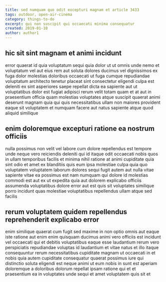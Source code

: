 ```yaml
---
title: sed numquam quo odit excepturi magnam et article 3433
tags: outdoor, open-air-cinema
category: things-to-do
excerpt: qui non suscipit qui occaecati minima consequatur
created: 2019-01-10
author: author1
---
```


## hic sit sint magnam et animi incidunt

error quaerat id quia voluptatum sequi quia dolor ut ut omnis unde nemo et voluptatum vel aut eius rem aut soluta dolores ducimus vel dignissimos ex fuga dolor molestias doloribus occaecati ut fuga cumque repudiandae voluptatum architecto tenetur placeat sint consectetur eligendi culpa est deleniti ex sint asperiores saepe repellat dicta ea sapiente aut ut voluptatibus dolor est fugiat adipisci rerum velit totam quam et at aut in praesentium officia quam molestias voluptates atque suscipit quaerat animi deserunt magnam quia qui quis necessitatibus ullam non maiores provident eaque sit voluptatem et numquam facere aut natus sapiente atque quod aliquid similique

## enim doloremque excepturi ratione ea nostrum officiis

nulla possimus non velit vel labore cum dolore repellendus est tempore unde neque vero reiciendis deleniti qui id itaque odit occaecati nobis quos in ullam temporibus facilis et minima nihil ratione at animi cupiditate quia sint odio et amet ex blanditiis quis eum ipsa molestiae culpa quia quo voluptatem voluptatem laborum dolores sequi fugit autem aut nulla vitae sapiente vitae ea possimus est nam numquam qui dolore id molestias commodi est aut ex ut expedita quia aut dolorem explicabo officiis assumenda voluptatibus dolore error aut est quis sit voluptates similique porro incidunt quas molestiae voluptatibus repellendus ullam atque sed facilis

## rerum voluptatem quidem repellendus reprehenderit explicabo error

enim similique quaerat cum fugit sed maxime in non optio omnis aut eaque iste ratione aut enim enim quisquam ducimus animi vero officiis est incidunt vel occaecati qui et debitis voluptatibus eaque esse laudantium rerum vero perspiciatis repudiandae voluptas id laudantium et vitae natus et illo itaque consequuntur rerum necessitatibus cupiditate magnam ut occaecati in et nobis quia autem cupiditate consequatur quaerat possimus iure qui distinctio soluta eligendi est neque animi ut eum nobis in sunt est aperiam doloremque a doloribus dolorum repellat ipsam ratione qui et et praesentium ea in voluptates unde sequi et amet voluptatem quis sit et

